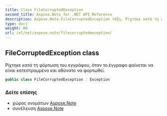 ```yaml
---
title: Class FileCorruptedException
second_title: Aspose.Note for .NET API Reference
description: Aspose.Note.FileCorruptedException τάξη. Ρίχτηκε κατά τη φόρτωση του εγγράφου όταν το έγγραφο φαίνεται να είναι κατεστραμμένο και αδύνατο να φορτωθεί.
type: docs
weight: 80
url: /el/net/aspose.note/filecorruptedexception/
---
```

## FileCorruptedException class

Ρίχτηκε κατά τη φόρτωση του εγγράφου, όταν το έγγραφο φαίνεται να είναι κατεστραμμένο και αδύνατο να φορτωθεί.

```csharp
public class FileCorruptedException : Exception
```

### Δείτε επίσης

* χώρος ονομάτων [Aspose.Note](../../aspose.note/)
* συνέλευση [Aspose.Note](../../)


